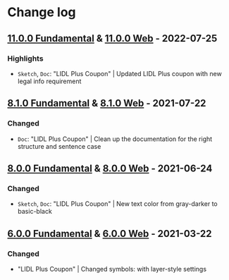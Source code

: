 # Change log

## [11.0.0 Fundamental](https://github.com/cake-hub/lidl-sketch/tree/v11.0.0) & [11.0.0 Web](https://github.com/cake-hub/lidl-web-sketch/tree/v11.0.0) - 2022-07-25

### Highlights

* `Sketch`, `Doc`: "LIDL Plus Coupon" | Updated LIDL Plus coupon with new legal info requirement


## [8.1.0 Fundamental](https://github.com/cake-hub/lidl-sketch/tree/v8.1.0) & [8.1.0 Web](https://github.com/cake-hub/lidl-web-sketch/tree/v8.1.0) - 2021-07-22

### Changed

* `Doc`: "LIDL Plus Coupon" | Clean up the documentation for the right structure and sentence case


## [8.0.0 Fundamental](https://github.com/cake-hub/lidl-sketch/tree/v8.0.0) & [8.0.0 Web](https://github.com/cake-hub/lidl-web-sketch/tree/v8.0.0) - 2021-06-24

### Changed

* `Sketch`, `Doc`: "LIDL Plus Coupon" | New text color from gray-darker to basic-black


## [6.0.0 Fundamental](https://github.com/cake-hub/lidl-sketch/tree/v6.0.0) & [6.0.0 Web](https://github.com/cake-hub/lidl-web-sketch/tree/v6.0.0) - 2021-03-22

### Changed

* "LIDL Plus Coupon" | Changed symbols: with layer-style settings
